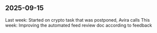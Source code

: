 ## 2025-09-15
Last week: Started on crypto task that was postponed, Avira calls
This week: Improving the automated feed review doc according to feedback
